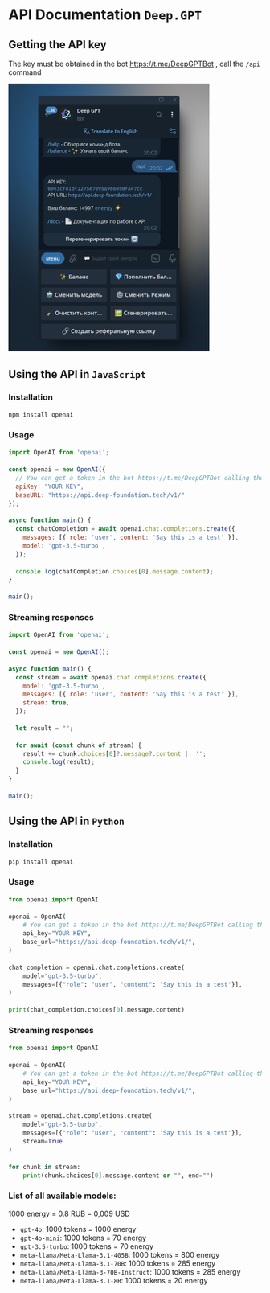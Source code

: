 # API Documentation `Deep.GPT`

## Getting the API key

The key must be obtained in the bot https://t.me/DeepGPTBot , call the `/api` command

<img src="./attachments/doc_image.jpeg" width="400"/>

## Using the API in `JavaScript`

### Installation

```commandline
npm install openai
```

### Usage

```js
import OpenAI from 'openai';

const openai = new OpenAI({
  // You can get a token in the bot https://t.me/DeepGPTBot calling the `/api` command
  apiKey: "YOUR KEY", 
  baseURL: "https://api.deep-foundation.tech/v1/"
});

async function main() {
  const chatCompletion = await openai.chat.completions.create({
    messages: [{ role: 'user', content: 'Say this is a test' }],
    model: 'gpt-3.5-turbo',
  });
  
  console.log(chatCompletion.choices[0].message.content);
}

main();
```

### Streaming responses

```js
import OpenAI from 'openai';

const openai = new OpenAI();

async function main() {
  const stream = await openai.chat.completions.create({
    model: 'gpt-3.5-turbo',
    messages: [{ role: 'user', content: 'Say this is a test' }],
    stream: true,
  });
  
  let result = "";
  
  for await (const chunk of stream) {
    result += chunk.choices[0]?.message?.content || '';
    console.log(result);
  }
}

main();
```

## Using the API in `Python`

### Installation

```commandline
pip install openai
```

### Usage

```python
from openai import OpenAI

openai = OpenAI(
    # You can get a token in the bot https://t.me/DeepGPTBot calling the `/api` command
    api_key="YOUR KEY",
    base_url="https://api.deep-foundation.tech/v1/",
)

chat_completion = openai.chat.completions.create(
    model="gpt-3.5-turbo",
    messages=[{"role": "user", "content": 'Say this is a test'}],
)

print(chat_completion.choices[0].message.content)
```

### Streaming responses


```python
from openai import OpenAI

openai = OpenAI(
    # You can get a token in the bot https://t.me/DeepGPTBot calling the `/api` command
    api_key="YOUR KEY",
    base_url="https://api.deep-foundation.tech/v1/",
)

stream = openai.chat.completions.create(
    model="gpt-3.5-turbo",
    messages=[{"role": "user", "content": 'Say this is a test'}],
    stream=True
)

for chunk in stream:
    print(chunk.choices[0].message.content or "", end="")

```

### List of all available models:
1000 energy = 0.8 RUB = 0,009 USD

- `gpt-4o`: 1000 tokens = 1000 energy
- `gpt-4o-mini`: 1000 tokens = 70 energy
- `gpt-3.5-turbo`: 1000 tokens = 70 energy
- `meta-llama/Meta-Llama-3.1-405B`: 1000  tokens = 800 energy
- `meta-llama/Meta-Llama-3.1-70B`: 1000  tokens = 285 energy
- `meta-llama/Meta-Llama-3-70B-Instruct`: 1000  tokens = 285 energy
- `meta-llama/Meta-Llama-3.1-8B`: 1000 tokens = 20 energy
